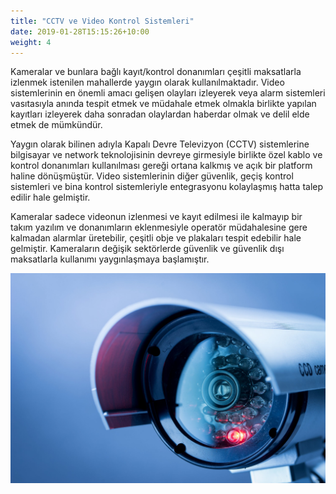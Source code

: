 ```yaml
---
title: "CCTV ve Video Kontrol Sistemleri"
date: 2019-01-28T15:15:26+10:00
weight: 4
---
```

Kameralar ve bunlara bağlı kayıt/kontrol donanımları çeşitli maksatlarla izlenmek istenilen mahallerde yaygın olarak kullanılmaktadır. Video sistemlerinin en önemli amacı gelişen olayları izleyerek veya alarm sistemleri vasıtasıyla anında tespit etmek ve müdahale etmek olmakla birlikte yapılan kayıtları izleyerek daha sonradan olaylardan haberdar olmak ve delil elde etmek de mümkündür.

Yaygın olarak bilinen adıyla Kapalı Devre Televizyon (CCTV) sistemlerine bilgisayar ve network teknolojisinin devreye girmesiyle birlikte özel kablo ve kontrol donanımları kullanılması gereği ortana kalkmış ve açık bir platform haline dönüşmüştür. Video sistemlerinin diğer güvenlik, geçiş kontrol sistemleri ve bina kontrol sistemleriyle entegrasyonu kolaylaşmış hatta talep edilir hale gelmiştir.

Kameralar sadece videonun izlenmesi ve kayıt edilmesi ile kalmayıp bir takım yazılım ve donanımların eklenmesiyle operatör müdahalesine gere kalmadan alarmlar üretebilir, çeşitli obje ve plakaları tespit edebilir hale gelmiştir. Kameraların değişik sektörlerde güvenlik ve güvenlik dışı maksatlarla kullanımı yaygınlaşmaya başlamıştır.

![CCTV](/images/services/cctv.jpg)